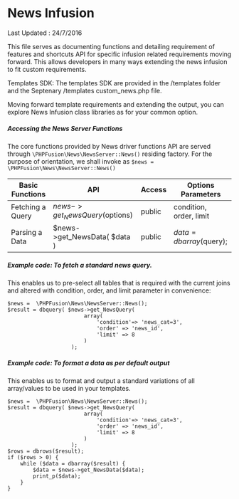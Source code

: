 News Infusion
=============
Last Updated : 24/7/2016

This file serves as documenting functions and detailing requirement of features and shortcuts API for specific 
infusion related requirements moving forward. This allows developers in many ways extending the news infusion to
fit custom requirements.

Templates SDK:
The templates SDK are provided in the /templates folder and the Septenary /templates custom_news.php file.

Moving forward template requirements and extending the output, you can explore News Infusion class libraries as for
your common option. 

##### Accessing the News Server Functions
The core functions provided by News driver functions API are served through ```` \PHPFusion\News\NewsServer::News() ```` residing factory. For the purpose of orientation, we shall invoke as 
```` $news = \PHPFusion\News\NewsServer::News() ````  

| Basic Functions   |    API    |   Access  | Options Parameters    |
|   ---             |   ---     |   ---     |       ---             |
|  Fetching a Query | $news->get_NewsQuery($options)  | public | condition, order, limit | 
|  Parsing a Data | $news->get_NewsData( $data )   | public | $data = dbarray($query); |

##### Example code: To fetch a standard news query.
This enables us to pre-select all tables that is required with the current joins and altered with condition, order, and limit parameter
in convenience:
````
$news =  \PHPFusion\News\NewsServer::News();
$result = dbquery( $news->get_NewsQuery(
                        array(
                            'condition'=> 'news_cat=3',
                            'order' => 'news_id',
                            'limit' => 8
                        )
                    );
````

##### Example code: To format a data as per default output 
This enables us to format and output a standard variations of all array/values to be used in your templates.

````
$news =  \PHPFusion\News\NewsServer::News();
$result = dbquery( $news->get_NewsQuery(
                        array(
                            'condition'=> 'news_cat=3',
                            'order' => 'news_id',
                            'limit' => 8
                        )
                    );
$rows = dbrows($result);
if ($rows > 0) {
    while ($data = dbarray($result) {
        $data = $news->get_NewsData($data);
        print_p($data);
    }
}
````